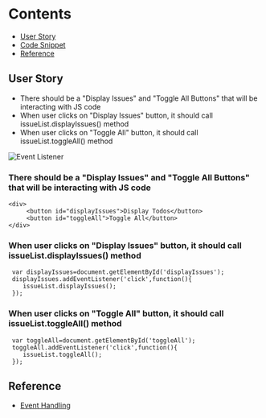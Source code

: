 # Contents

* [User Story](#user-story)
* [Code Snippet](#code-snippet)
* [Reference](#reference)

## User Story
- There should be a "Display Issues" and "Toggle All Buttons" that will be interacting with JS code
- When user clicks on "Display Issues" button, it should call issueList.displayIssues() method
- When user clicks on "Toggle All" button, it should call issueList.toggleAll() method

![Event Listener](https://github.com/code-gram/react-redux-handson-training/blob/master/images/event-handling.png)

### There should be a "Display Issues" and "Toggle All Buttons" that will be interacting with JS code
```
<div>
     <button id="displayIssues">Display Todos</button>
     <button id="toggleAll">Toggle All</button>
</div>

```
### When user clicks on "Display Issues" button, it should call issueList.displayIssues() method
```
 var displayIssues=document.getElementById('displayIssues');
 displayIssues.addEventListener('click',function(){
    issueList.displayIssues();
 });
```
### When user clicks on "Toggle All" button, it should call issueList.toggleAll() method
```
 var toggleAll=document.getElementById('toggleAll');
 toggleAll.addEventListener('click',function(){
    issueList.toggleAll();
 });

```
## Reference
* [Event Handling](https://developer.mozilla.org/en-US/docs/Learn/JavaScript/Building_blocks/Events)

